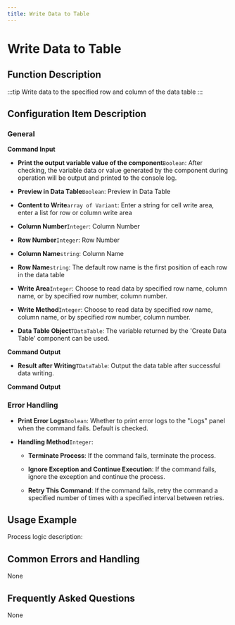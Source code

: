 ```yaml
---
title: Write Data to Table
---
```


# Write Data to Table

## Function Description

:::tip 
Write data to the specified row and column of the data table
:::

## Configuration Item Description

### General

**Command Input**

- **Print the output variable value of the component**`Boolean`: After checking, the variable data or value generated by the component during operation will be output and printed to the console log.

- **Preview in Data Table**`Boolean`: Preview in Data Table

- **Content to Write**`array of Variant`: Enter a string for cell write area, enter a list for row or column write area

- **Column Number**`Integer`: Column Number

- **Row Number**`Integer`: Row Number

- **Column Name**`string`: Column Name

- **Row Name**`string`: The default row name is the first position of each row in the data table

- **Write Area**`Integer`: Choose to read data by specified row name, column name, or by specified row number, column number.

- **Write Method**`Integer`: Choose to read data by specified row name, column name, or by specified row number, column number.

- **Data Table Object**`TDataTable`: The variable returned by the 'Create Data Table' component can be used.


**Command Output**

- **Result after Writing**`TDataTable`: Output the data table after successful data writing.


**Command Output**

### Error Handling

- **Print Error Logs**`Boolean`: Whether to print error logs to the "Logs" panel when the command fails. Default is checked. 

- **Handling Method**`Integer`:

    - **Terminate Process**: If the command fails, terminate the process.

    - **Ignore Exception and Continue Execution**: If the command fails, ignore the exception and continue the process.

    - **Retry This Command**: If the command fails, retry the command a specified number of times with a specified interval between retries.

## Usage Example

Process logic description:

## Common Errors and Handling

None

## Frequently Asked Questions

None

